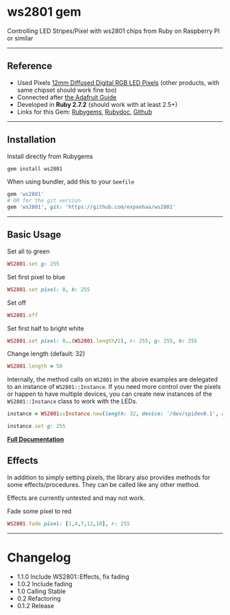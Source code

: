 ws2801 gem
======

Controlling LED Stripes/Pixel with ws2801 chips from Ruby on Raspberry PI or similar

---

## Reference
*   Used Pixels
[12mm Diffused Digital RGB LED Pixels](http://www.play-zone.ch/de/12mm-diffused-digital-rgb-led-pixels-25er-strang-ws2801.html) (other products, with same chipset should work fine too)
*   Connected after [the Adafruit Guide](http://learn.adafruit.com/light-painting-with-raspberry-pi/hardware)
*   Developed in **Ruby 2.7.2** (should work with at least 2.5+)
*   Links for this Gem: [Rubygems](https://rubygems.org/gems/ws2801), [Rubydoc](http://rubydoc.info/github/b1nary/ws2801/master/WS2801), [Github](https://github.com/b1nary/ws2801)

----

## Installation

Install directly from Rubygems

```ruby
gem install ws2801
```

When using bundler, add this to your `Gemfile`

```ruby
gem 'ws2801'
# OR for the git version
gem 'ws2801', git: 'https://github.com/expeehaa/ws2801'
```

---

## Basic Usage

Set all to green

```ruby
WS2801.set g: 255
```

Set first pixel to blue

```ruby
WS2801.set pixel: 0, b: 255
```

Set off

```ruby
WS2801.off
```

Set first half to bright white

```ruby
WS2801.set pixel: 0..(WS2801.length/2), r: 255, g: 255, b: 255
```

Change length (default: 32)

```ruby
WS2801.length = 50
```

Internally, the method calls on `WS2801` in the above examples are delegated to an instance of `WS2801::Instance`.
If you need more control over the pixels or happen to have multiple devices, you can create new instances of the `WS2801::Instance` class to work with the LEDs.

```ruby
instance = WS2801::Instance.new(length: 32, device: '/dev/spidev0.1', autowrite: false)

instance.set g: 255
```

[**Full Documentation**](http://rubydoc.info/github/b1nary/ws2801/master/WS2801)

## Effects

In addition to simply setting pixels, the library also provides methods for some effects/procedures.
They can be called like any other method.

Effects are currently untested and may not work.


Fade some pixel to red

```ruby
WS2801.fade pixel: [1,4,7,12,18], r: 255
```

---

# Changelog

* 1.1.0 Include WS2801::Effects, fix fading
* 1.0.2 Include fading
* 1.0 Calling Stable
* 0.2 Refactoring
* 0.1.2 Release
